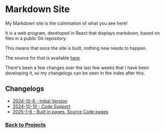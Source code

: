 # Markdown Site
My Markdown site is the culmination of what you see here!

It is a web program, developed in React that displays markdown, based on files in a public Git repository.

This means that once the site is built, nothing new needs to happen.

The source for that is available [here](https://github.com/CoryBorek/markdown-site).

There's been a few changes over the last few weeks that I have been developing it, so my changelogs can be seen in the index after this.

## Changelogs
 - [2024-10-8 - Initial Version](%WEBPATH%/projects/markdown-site/2024-10-8)
 - [2024-10-19 - Code Support](%WEBPATH%/projects/markdown-site/2024-10-19)
 - [2025-1-8 - Built in pages, Source Code pages](%WEBPATH%/projects/markdown-site/2025-1-8)

### [Back to Projects](%WEBPATH%/projects/)